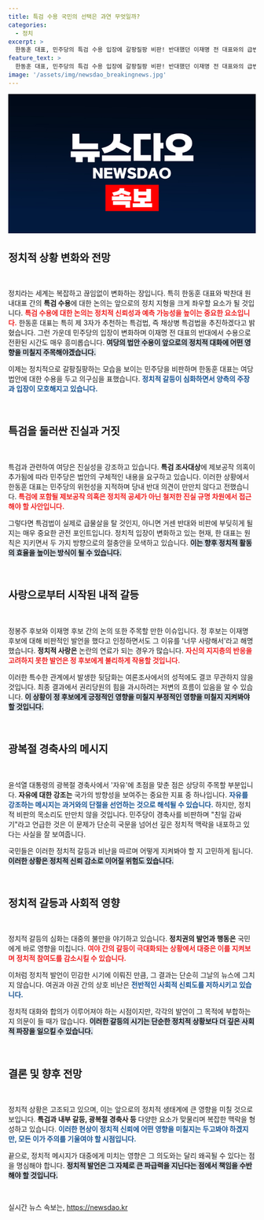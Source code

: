 ```yaml
---
title: 특검 수용 국민의 선택은 과연 무엇일까?
categories:
  - 정치
excerpt: >
  한동훈 대표, 민주당의 특검 수용 입장에 갈팡질팡 비판! 반대했던 이재명 전 대표와의 급변하는 정국 속, 정치적 치열함이 치닫고 있다. 클릭해서 더 자세한 소식을 확인하세요!
feature_text: >
  한동훈 대표, 민주당의 특검 수용 입장에 갈팡질팡 비판! 반대했던 이재명 전 대표와의 급변하는 정국 속, 정치적 치열함이 치닫고 있다. 클릭해서 더 자세한 소식을 확인하세요!
image: '/assets/img/newsdao_breakingnews.jpg'
---
```


<p><img src="/assets/img/newsdao_breakingnews.jpg" alt="koreaapp 속보" /></p>

<h2 data-ke-size="size26">정치적 상황 변화와 전망</h2>

<p data-ke-size="size16">&nbsp;</p>

<p>정치라는 세계는 복잡하고 끊임없이 변화하는 장입니다. 특히 한동훈 대표와 박찬대 원내대표 간의 <b>특검 수용</b>에 대한 논의는 앞으로의 정치 지형을 크게 좌우할 요소가 될 것입니다. <b><span style="color: #ee2323;">특검 수용에 대한 논의는 정치적 신뢰성과 예측 가능성을 높이는 중요한 요소입니다.</span></b> 한동훈 대표는 특히 제 3자가 추천하는 특검법, 즉 채상병 특검법을 추진하겠다고 밝혔습니다. 그런 가운데 민주당의 입장이 변화하며 이재명 전 대표의 반대에서 수용으로 전환된 시간도 매우 흥미롭습니다. <b><span style="background-color: #21538527;">여당의 법안 수용이 앞으로의 정치적 대화에 어떤 영향을 미칠지 주목해야겠습니다.</span></b> </p>

<p>이제는 정치적으로 갈팡질팡하는 모습을 보이는 민주당을 비판하며 한동훈 대표는 여당 법안에 대한 수용을 두고 의구심을 표했습니다. <b><span style="color: #1a5490;">정치적 갈등이 심화하면서 양측의 주장과 입장이 모호해지고 있습니다.</span></b> </p>

<p data-ke-size="size16">&nbsp;</p>

<h2 data-ke-size="size26">특검을 둘러싼 진실과 거짓</h2>

<p data-ke-size="size16">&nbsp;</p>

<p>특검과 관련하여 여당은 진실성을 강조하고 있습니다. <b>특검 조사대상</b>에 제보공작 의혹이 추가됨에 따라 민주당은 법안의 구체적인 내용을 요구하고 있습니다. 이러한 상황에서 한동훈 대표는 민주당의 위헌성을 지적하며 당내 반대 의견이 만만치 않다고 전했습니다. <b><span style="color: #ee2323;">특검에 포함될 제보공작 의혹은 정치적 공세가 아닌 철저한 진실 규명 차원에서 접근해야 할 사안입니다.</span></b> </p>

<p>그렇다면 특검법이 실제로 급물살을 탈 것인지, 아니면 거센 반대와 비판에 부딪히게 될지는 매우 중요한 관전 포인트입니다. 정치적 입장이 변화하고 있는 현재, 한 대표는 원칙은 지키면서 두 가지 방향으로의 절충안을 모색하고 있습니다. <b><span style="background-color: #21538527;">이는 향후 정치적 활동의 효율을 높이는 방식이 될 수 있습니다.</span></b> </p>

<p data-ke-size="size16">&nbsp;</p>

<h2 data-ke-size="size26">사랑으로부터 시작된 내적 갈등</h2>

<p data-ke-size="size16">&nbsp;</p>

<p>정봉주 후보와 이재명 후보 간의 논의 또한 주목할 만한 이슈입니다. 정 후보는 이재명 후보에 대해 비판적인 발언을 했다고 인정하면서도 그 이유를 '너무 사랑해서'라고 해명했습니다. <b>정치적 사랑은</b> 논란의 연료가 되는 경우가 많습니다. <b><span style="color: #ee2323;">자신의 지지층의 반응을 고려하지 못한 발언은 정 후보에게 불리하게 작용할 것입니다.</span></b> </p>

<p>이러한 특수한 관계에서 발생한 뒷담화는 여론조사에서의 성적에도 결코 무관하지 않을 것입니다. 최종 결과에서 권리당원의 힘을 과시하려는 저변의 흐름이 있음을 알 수 있습니다. <b><span style="background-color: #21538527;">이 상황이 정 후보에게 긍정적인 영향을 미칠지 부정적인 영향을 미칠지 지켜봐야 할 것입니다.</span></b> </p>

<p data-ke-size="size16">&nbsp;</p>

<h2 data-ke-size="size26">광복절 경축사의 메시지</h2>

<p data-ke-size="size16">&nbsp;</p>

<p>윤석열 대통령의 광복절 경축사에서 '자유'에 초점을 맞춘 점은 상당히 주목할 부분입니다. <b>자유에 대한 강조는</b> 국가의 방향성을 보여주는 중요한 지표 중 하나입니다. <b><span style="color: #1a5490;">자유를 강조하는 메시지는 과거와의 단절을 선언하는 것으로 해석될 수 있습니다.</span></b> 하지만, 정치적 비판의 목소리도 만만치 않을 것입니다. 민주당이 경축사를 비판하며 "친일 감싸기"라고 언급한 것은 이 문제가 단순히 국문을 넘어선 깊은 정치적 맥락을 내포하고 있다는 사실을 잘 보여줍니다.</p>

<p>국민들은 이러한 정치적 갈등과 비난을 따르며 어떻게 지켜봐야 할 지 고민하게 됩니다. <b><span style="background-color: #21538527;">이러한 상황은 정치적 신뢰 감소로 이어질 위험도 있습니다.</span></b> </p>

<p data-ke-size="size16">&nbsp;</p>

<h2 data-ke-size="size26">정치적 갈등과 사회적 영향</h2>

<p data-ke-size="size16">&nbsp;</p>

<p>정치적 갈등의 심화는 대중의 불만을 야기하고 있습니다. <b>정치권의 발언과 행동은</b> 국민에게 바로 영향을 미칩니다. <b><span style="color: #ee2323;">여야 간의 갈등이 극대화되는 상황에서 대중은 이를 지켜보며 정치적 참여도를 감소시킬 수 있습니다.</span></b> </p>

<p>이처럼 정치적 발언이 민감한 시기에 이뤄진 만큼, 그 결과는 단순히 그날의 뉴스에 그치지 않습니다. 여권과 야권 간의 상호 비난은 <b><span style="color: #1a5490;">전반적인 사회적 신뢰도를 저하시키고 있습니다.</span></b> </p>

<p>정치적 대화와 합의가 이루어져야 하는 시점이지만, 각각의 발언이 그 목적에 부합하는지 의문이 들 때가 많습니다. <b><span style="background-color: #21538527;">이러한 갈등의 시기는 단순한 정치적 상황보다 더 깊은 사회적 파장을 일으킬 수 있습니다.</span></b> </p>

<p data-ke-size="size16">&nbsp;</p>

<h2 data-ke-size="size26">결론 및 향후 전망</h2>

<p data-ke-size="size16">&nbsp;</p>

<p>정치적 상황은 고조되고 있으며, 이는 앞으로의 정치적 생태계에 큰 영향을 미칠 것으로 보입니다. <b>특검과 내부 갈등, 광복절 경축사 등</b> 다양한 요소가 맞물리며 복잡한 맥락을 형성하고 있습니다. <b><span style="color: #1a5490;">이러한 현상이 정치적 신뢰에 어떤 영향을 미칠지는 두고봐야 하겠지만, 모든 이가 주의를 기울여야 할 시점입니다.</span></b> </p>

<p>끝으로, 정치적 메시지가 대중에게 미치는 영향은 그 의도와는 달리 왜곡될 수 있다는 점을 명심해야 합니다. <b><span style="background-color: #21538527;">정치적 발언은 그 자체로 큰 파급력을 지닌다는 점에서 책임을 수반해야 할 것입니다.</span></b> </p>

<p data-ke-size="size16">&nbsp;</p>
실시간 뉴스 속보는, <a href="https://newsdao.kr" rel="dofollow">https://newsdao.kr</a>


